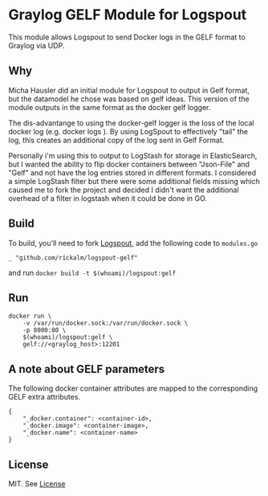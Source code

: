 # Graylog GELF Module for Logspout
This module allows Logspout to send Docker logs in the GELF format to Graylog via UDP.

## Why

Micha Hausler did an initial module for Logspout to output in Gelf format, but the datamodel he chose was based on gelf ideas. This version of the module outputs in the same format as the docker gelf logger.

The dis-advantange to using the docker-gelf logger is the loss of the local docker log (e.g. docker logs <container>). By using LogSpout to effectively "tail" the log, this creates an additional copy of the log sent in Gelf Format.

Personally i'm using this to output to LogStash for storage in ElasticSearch, but I wanted the ability to flip docker containers between "Json-File" and "Gelf" and not have the log entries stored in different formats. I considered a simple LogStash filter but there were some additional fields missing which caused me to fork the project and decided I didn't want the additional overhead of a filter in logstash when it could be done in GO.

## Build
To build, you'll need to fork [Logspout](https://github.com/gliderlabs/logspout), add the following code to `modules.go` 

```
_ "github.com/rickalm/logspout-gelf"
```
and run `docker build -t $(whoami)/logspout:gelf`

## Run

```
docker run \
    -v /var/run/docker.sock:/var/run/docker.sock \
    -p 8000:80 \
    $(whoami)/logspout:gelf \
    gelf://<graylog_host>:12201

```

## A note about GELF parameters
The following docker container attributes are mapped to the corresponding GELF extra attributes.

```
{
	"_docker.container": <container-id>,
	"_docker.image": <container-image>,
	"_docker.name": <container-name>
}
```

## License
MIT. See [License](LICENSE)
